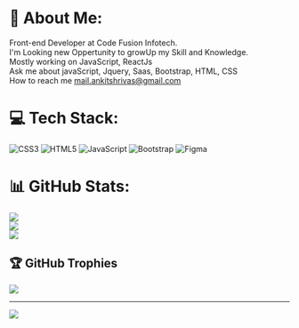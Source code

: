 # 💫 About Me:
Front-end Developer at Code Fusion Infotech.<br>I'm Looking new Oppertunity to growUp my Skill and Knowledge.<br>Mostly working on JavaScript, ReactJs<br>Ask me about javaScript, Jquery, Saas, Bootstrap, HTML, CSS <br>How to reach me mail.ankitshrivas@gmail.com<br>


# 💻 Tech Stack:
![CSS3](https://img.shields.io/badge/css3-%231572B6.svg?style=for-the-badge&logo=css3&logoColor=white) ![HTML5](https://img.shields.io/badge/html5-%23E34F26.svg?style=for-the-badge&logo=html5&logoColor=white) ![JavaScript](https://img.shields.io/badge/javascript-%23323330.svg?style=for-the-badge&logo=javascript&logoColor=%23F7DF1E) ![Bootstrap](https://img.shields.io/badge/bootstrap-%23563D7C.svg?style=for-the-badge&logo=bootstrap&logoColor=white) 	![Figma](https://img.shields.io/badge/figma-%23F24E1E.svg?style=for-the-badge&logo=figma&logoColor=white)
# 📊 GitHub Stats:
![](https://github-readme-stats.vercel.app/api?username=ankit-shrivas&theme=flag-india&hide_border=false&include_all_commits=false&count_private=false)<br/>
![](https://github-readme-streak-stats.herokuapp.com/?user=ankit-shrivas&theme=flag-india&hide_border=false)<br/>
![](https://github-readme-stats.vercel.app/api/top-langs/?username=ankit-shrivas&theme=flag-india&hide_border=false&include_all_commits=false&count_private=false&layout=compact)

## 🏆 GitHub Trophies
![](https://github-profile-trophy.vercel.app/?username=ankit-shrivas&theme=radical&no-frame=false&no-bg=true&margin-w=4)

---
[![](https://visitcount.itsvg.in/api?id=ankit-shrivas&icon=0&color=0)](https://visitcount.itsvg.in)

<!-- Proudly created with GPRM ( https://gprm.itsvg.in ) -->
